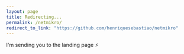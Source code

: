 ```yaml
---
layout: page
title: Redirecting...
permalink: /netmikro/
redirect_to_link: "https://github.com/henriquesebastiao/netmikro"
---
```


I'm sending you to the landing page ⚡